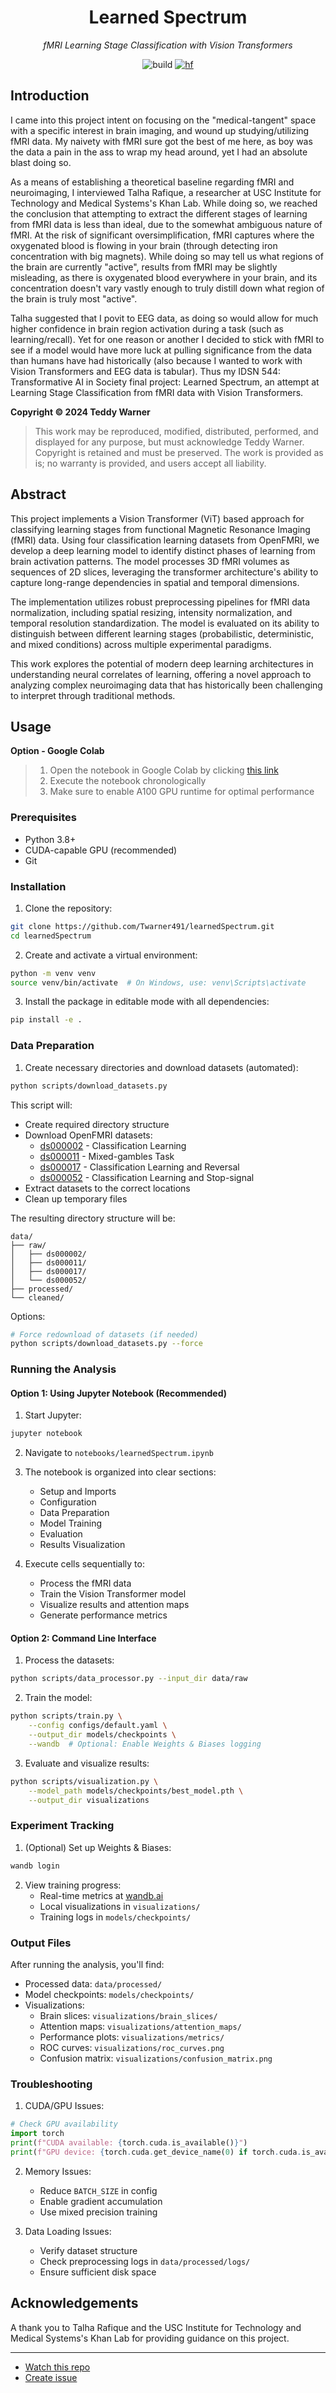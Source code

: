 <h1 align="center">
Learned Spectrum
</h1>

<p align="center">
<em>fMRI Learning Stage Classification with Vision Transformers</em>
</p>

<div align="center">

![build](https://github.com/buttons/github-buttons/workflows/build/badge.svg)
[![hf](https://img.shields.io/badge/spaces-blue?style=flat&logo=huggingface&logoColor=darkgrey&label=Hugging%20Face&labelColor=grey)](https://huggingface.co/spaces/twarner/learnedSpectrum)

</div>


## Introduction

I came into this project intent on focusing on the "medical-tangent" space with a specific interest in brain imaging, and wound up studying/utilizing fMRI data. My naivety with fMRI sure got the best of me here, as boy was the data a pain in the ass to wrap my head around, yet I had an absolute blast doing so.

As a means of establishing a theoretical baseline regarding fMRI and neuroimaging, I interviewed Talha Rafique, a researcher at USC Institute for Technology and Medical Systems's Khan Lab. While doing so, we reached the conclusion that attempting to extract the different stages of learning from fMRI data is less than ideal, due to the somewhat ambiguous nature of fMRI. At the risk of significant oversimplification, fMRI captures where the oxygenated blood is flowing in your brain (through detecting iron concentration with big magnets). While doing so may tell us what regions of the brain are currently "active", results from fMRI may be slightly misleading, as there is oxygenated blood everywhere in your brain, and its concentration doesn't vary vastly enough to truly distill down what region of the brain is truly most "active".

Talha suggested that I povit to EEG data, as doing so would allow for much higher confidence in brain region activation during a task (such as learning/recall). Yet for one reason or another I decided to stick with fMRI to see if a model would have more luck at pulling significance from the data than humans have had historically (also because I wanted to work with Vision Transformers and EEG data is tabular). Thus my IDSN 544: Transformative AI in Society final project: Learned Spectrum, an attempt at Learning Stage Classification from fMRI data with Vision Transformers.

**Copyright © 2024 Teddy Warner**
> This work may be reproduced, modified, distributed, performed, and displayed for any purpose,
> but must acknowledge Teddy Warner. Copyright is retained and must be preserved. 
> The work is provided as is; no warranty is provided, and users accept all liability.

## Abstract

This project implements a Vision Transformer (ViT) based approach for classifying learning stages from functional Magnetic Resonance Imaging (fMRI) data. Using four classification learning datasets from OpenFMRI, we develop a deep learning model to identify distinct phases of learning from brain activation patterns. The model processes 3D fMRI volumes as sequences of 2D slices, leveraging the transformer architecture's ability to capture long-range dependencies in spatial and temporal dimensions.

The implementation utilizes robust preprocessing pipelines for fMRI data normalization, including spatial resizing, intensity normalization, and temporal resolution standardization. The model is evaluated on its ability to distinguish between different learning stages (probabilistic, deterministic, and mixed conditions) across multiple experimental paradigms.

This work explores the potential of modern deep learning architectures in understanding neural correlates of learning, offering a novel approach to analyzing complex neuroimaging data that has historically been challenging to interpret through traditional methods.

## Usage

**Option - Google Colab** 
> 1. Open the notebook in Google Colab by clicking [this link](https://colab.research.google.com/drive/1sJd9nWyGymv6NzhaKcB-Y0KHW_PmF9RN?usp=sharing)
> 2. Execute the notebook chronologically
> 3. Make sure to enable A100 GPU runtime for optimal performance

### Prerequisites
- Python 3.8+
- CUDA-capable GPU (recommended)
- Git

### Installation

1. Clone the repository:
```bash
git clone https://github.com/Twarner491/learnedSpectrum.git
cd learnedSpectrum
```

2. Create and activate a virtual environment:
```bash
python -m venv venv
source venv/bin/activate  # On Windows, use: venv\Scripts\activate
```

3. Install the package in editable mode with all dependencies:
```bash
pip install -e .
```

### Data Preparation

1. Create necessary directories and download datasets (automated):
```bash
python scripts/download_datasets.py
```

This script will:
- Create required directory structure
- Download OpenFMRI datasets:
  - [ds000002](https://openneuro.org/datasets/ds000002) - Classification Learning
  - [ds000011](https://openneuro.org/datasets/ds000011) - Mixed-gambles Task
  - [ds000017](https://openneuro.org/datasets/ds000017) - Classification Learning and Reversal
  - [ds000052](https://openneuro.org/datasets/ds000052) - Classification Learning and Stop-signal
- Extract datasets to the correct locations
- Clean up temporary files

The resulting directory structure will be:
```
data/
├── raw/
│   ├── ds000002/
│   ├── ds000011/
│   ├── ds000017/
│   └── ds000052/
├── processed/
└── cleaned/
```

Options:
```bash
# Force redownload of datasets (if needed)
python scripts/download_datasets.py --force
```

### Running the Analysis

#### Option 1: Using Jupyter Notebook (Recommended)

1. Start Jupyter:
```bash
jupyter notebook
```

2. Navigate to `notebooks/learnedSpectrum.ipynb`

3. The notebook is organized into clear sections:
   - Setup and Imports
   - Configuration
   - Data Preparation
   - Model Training
   - Evaluation
   - Results Visualization

4. Execute cells sequentially to:
   - Process the fMRI data
   - Train the Vision Transformer model
   - Visualize results and attention maps
   - Generate performance metrics

#### Option 2: Command Line Interface

1. Process the datasets:
```bash
python scripts/data_processor.py --input_dir data/raw
```

2. Train the model:
```bash
python scripts/train.py \
    --config configs/default.yaml \
    --output_dir models/checkpoints \
    --wandb  # Optional: Enable Weights & Biases logging
```

3. Evaluate and visualize results:
```bash
python scripts/visualization.py \
    --model_path models/checkpoints/best_model.pth \
    --output_dir visualizations
```

### Experiment Tracking

1. (Optional) Set up Weights & Biases:
```bash
wandb login
```

2. View training progress:
   - Real-time metrics at [wandb.ai](https://wandb.ai)
   - Local visualizations in `visualizations/`
   - Training logs in `models/checkpoints/`

### Output Files

After running the analysis, you'll find:
- Processed data: `data/processed/`
- Model checkpoints: `models/checkpoints/`
- Visualizations:
  - Brain slices: `visualizations/brain_slices/`
  - Attention maps: `visualizations/attention_maps/`
  - Performance plots: `visualizations/metrics/`
  - ROC curves: `visualizations/roc_curves.png`
  - Confusion matrix: `visualizations/confusion_matrix.png`

### Troubleshooting

1. CUDA/GPU Issues:
```python
# Check GPU availability
import torch
print(f"CUDA available: {torch.cuda.is_available()}")
print(f"GPU device: {torch.cuda.get_device_name(0) if torch.cuda.is_available() else 'None'}")
```

2. Memory Issues:
   - Reduce `BATCH_SIZE` in config
   - Enable gradient accumulation
   - Use mixed precision training

3. Data Loading Issues:
   - Verify dataset structure
   - Check preprocessing logs in `data/processed/logs/`
   - Ensure sufficient disk space

## Acknowledgements 
A thank you to Talha Rafique and the USC Institute for Technology and Medical Systems's Khan Lab for providing guidance on this project.

---
- [Watch this repo](https://github.com/Twarner491/learnedSpectrum/subscription)
- [Create issue](https://github.com/Twarner491/learnedSpectrum/issues/new)

